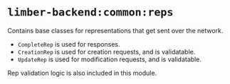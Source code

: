 # `limber-backend:common:reps`

Contains base classes for representations that get sent over the network.
* `CompleteRep` is used for responses.
* `CreationRep` is used for creation requests,
    and is validatable.
* `UpdateRep` is used for modification requests,
    and is validatable.

Rep validation logic is also included in this module.
